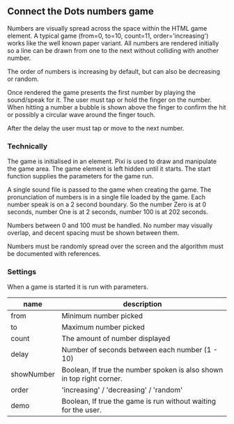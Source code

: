 ## Connect the Dots numbers game

Numbers are visually spread across the space within the HTML game element. A typical game (from=0, to=10, count=11, order='increasing') works like the well known paper variant. All numbers are rendered initially so a line can be drawn from one to the next without colliding 
with another number.

The order of numbers is increasing by default, but can also be decreasing or random.

Once rendered the game presents the first number by playing the sound/speak for it. The user must tap or hold the finger on the number. When hitting a number a bubble is shown above the finger to confirm the hit or possibly a circular wave around the finger touch.

After the delay the user must tap or move to the next number.


### Technically

The game is initialised in an element. Pixi is used to draw and manipulate the game area.
The game element is left hidden until it starts. The start function supplies the parameters 
for the game run.

A single sound file is passed to the game when creating the game. The pronunciation of numbers is in a single file loaded by the game. Each number speak is on a 2 second boundary. So the number Zero is at 0 seconds, number One is at 2 seconds, number 100 is at 202 seconds.

Numbers between 0 and 100 must be handled. No number may visually overlap, and decent spacing must be shown between them.

Numbers must be randomly spread over the screen and the algorithm must be documented with references.

### Settings

When a game is started it is run with parameters.

| name       | description              |
|------------|--------------------------|
| from       | Minimum number picked    |
| to         | Maximum number picked    |
| count      | The amount of number displayed                                        |
| delay      | Number of seconds between each number (1 - 10)                        |
| showNumber | Boolean, If true the number spoken is also shown in top right corner. |
| order      | 'increasing' / 'decreasing' / 'random'                                |
| demo       | Boolean, If true the game is run without waiting for the user.        |

